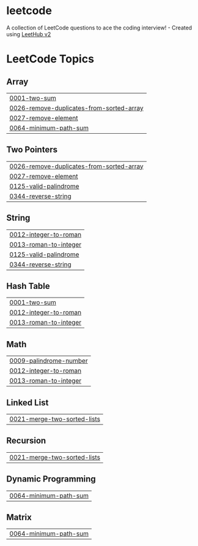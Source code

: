 # leetcode
A collection of LeetCode questions to ace the coding interview! - Created using [LeetHub v2](https://github.com/arunbhardwaj/LeetHub-2.0)

<!---LeetCode Topics Start-->
# LeetCode Topics
## Array
|  |
| ------- |
| [0001-two-sum](https://github.com/Muhammedshibil-123/leetcode/tree/master/0001-two-sum) |
| [0026-remove-duplicates-from-sorted-array](https://github.com/Muhammedshibil-123/leetcode/tree/master/0026-remove-duplicates-from-sorted-array) |
| [0027-remove-element](https://github.com/Muhammedshibil-123/leetcode/tree/master/0027-remove-element) |
| [0064-minimum-path-sum](https://github.com/Muhammedshibil-123/leetcode/tree/master/0064-minimum-path-sum) |
## Two Pointers
|  |
| ------- |
| [0026-remove-duplicates-from-sorted-array](https://github.com/Muhammedshibil-123/leetcode/tree/master/0026-remove-duplicates-from-sorted-array) |
| [0027-remove-element](https://github.com/Muhammedshibil-123/leetcode/tree/master/0027-remove-element) |
| [0125-valid-palindrome](https://github.com/Muhammedshibil-123/leetcode/tree/master/0125-valid-palindrome) |
| [0344-reverse-string](https://github.com/Muhammedshibil-123/leetcode/tree/master/0344-reverse-string) |
## String
|  |
| ------- |
| [0012-integer-to-roman](https://github.com/Muhammedshibil-123/leetcode/tree/master/0012-integer-to-roman) |
| [0013-roman-to-integer](https://github.com/Muhammedshibil-123/leetcode/tree/master/0013-roman-to-integer) |
| [0125-valid-palindrome](https://github.com/Muhammedshibil-123/leetcode/tree/master/0125-valid-palindrome) |
| [0344-reverse-string](https://github.com/Muhammedshibil-123/leetcode/tree/master/0344-reverse-string) |
## Hash Table
|  |
| ------- |
| [0001-two-sum](https://github.com/Muhammedshibil-123/leetcode/tree/master/0001-two-sum) |
| [0012-integer-to-roman](https://github.com/Muhammedshibil-123/leetcode/tree/master/0012-integer-to-roman) |
| [0013-roman-to-integer](https://github.com/Muhammedshibil-123/leetcode/tree/master/0013-roman-to-integer) |
## Math
|  |
| ------- |
| [0009-palindrome-number](https://github.com/Muhammedshibil-123/leetcode/tree/master/0009-palindrome-number) |
| [0012-integer-to-roman](https://github.com/Muhammedshibil-123/leetcode/tree/master/0012-integer-to-roman) |
| [0013-roman-to-integer](https://github.com/Muhammedshibil-123/leetcode/tree/master/0013-roman-to-integer) |
## Linked List
|  |
| ------- |
| [0021-merge-two-sorted-lists](https://github.com/Muhammedshibil-123/leetcode/tree/master/0021-merge-two-sorted-lists) |
## Recursion
|  |
| ------- |
| [0021-merge-two-sorted-lists](https://github.com/Muhammedshibil-123/leetcode/tree/master/0021-merge-two-sorted-lists) |
## Dynamic Programming
|  |
| ------- |
| [0064-minimum-path-sum](https://github.com/Muhammedshibil-123/leetcode/tree/master/0064-minimum-path-sum) |
## Matrix
|  |
| ------- |
| [0064-minimum-path-sum](https://github.com/Muhammedshibil-123/leetcode/tree/master/0064-minimum-path-sum) |
<!---LeetCode Topics End-->
